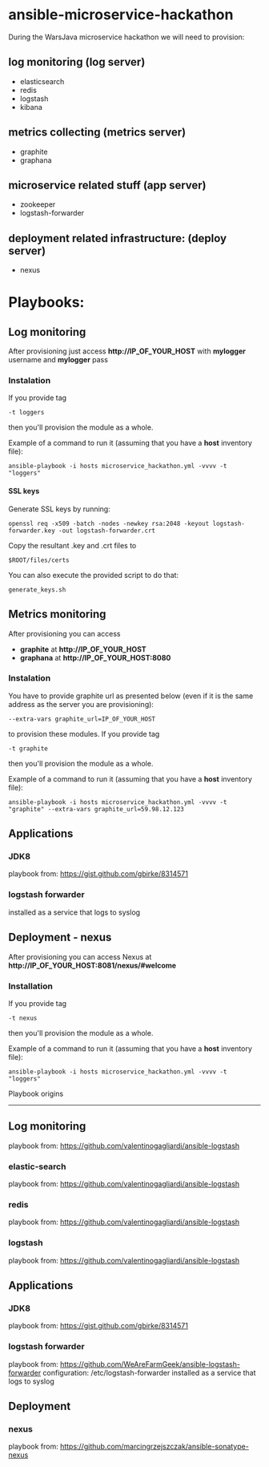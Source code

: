 ansible-microservice-hackathon
==============================

During the WarsJava microservice hackathon we will need to provision:

## log monitoring (log server)
- elasticsearch
- redis
- logstash
- kibana

## metrics collecting (metrics server)
- graphite
- graphana

## microservice related stuff (app server)
- zookeeper
- logstash-forwarder

## deployment related infrastructure: (deploy server)
- nexus

# Playbooks:

## Log monitoring

After provisioning just access __http://IP_OF_YOUR_HOST__ with __mylogger__ username and __mylogger__ pass

### Instalation

If you provide tag 

```
-t loggers 
```
then you'll provision the module as a whole.

Example of a command to run it (assuming that you have a __host__ inventory file):

```
ansible-playbook -i hosts microservice_hackathon.yml -vvvv -t "loggers"
```

#### SSL keys
Generate SSL keys by running:

```
openssl req -x509 -batch -nodes -newkey rsa:2048 -keyout logstash-forwarder.key -out logstash-forwarder.crt
```

Copy the resultant .key and .crt files to 

```
$ROOT/files/certs

```
You can also execute the provided script to do that:

```
generate_keys.sh
```

## Metrics monitoring

After provisioning you can access
- __graphite__ at __http://IP_OF_YOUR_HOST__
- __graphana__ at __http://IP_OF_YOUR_HOST:8080__

### Instalation
You have to provide graphite url as presented below (even if it is the same address as the server you are provisioning):

```
--extra-vars graphite_url=IP_OF_YOUR_HOST 
```

to provision these modules. If you provide tag 

```
-t graphite 
```
then you'll provision the module as a whole.

Example of a command to run it (assuming that you have a __host__ inventory file):

```
ansible-playbook -i hosts microservice_hackathon.yml -vvvv -t "graphite" --extra-vars graphite_url=59.98.12.123
```

## Applications

### JDK8
playbook from: https://gist.github.com/gbirke/8314571

### logstash forwarder
installed as a service that logs to syslog

## Deployment - nexus

After provisioning you can access Nexus at __http://IP_OF_YOUR_HOST:8081/nexus/#welcome__

### Installation

If you provide tag 

```
-t nexus 
```
then you'll provision the module as a whole.

Example of a command to run it (assuming that you have a __host__ inventory file):

```
ansible-playbook -i hosts microservice_hackathon.yml -vvvv -t "loggers"
```


Playbook origins
_____________________________

## Log monitoring

playbook from: https://github.com/valentinogagliardi/ansible-logstash

### elastic-search
playbook from: https://github.com/valentinogagliardi/ansible-logstash

### redis
playbook from: https://github.com/valentinogagliardi/ansible-logstash

### logstash
playbook from: https://github.com/valentinogagliardi/ansible-logstash

## Applications

### JDK8
playbook from: https://gist.github.com/gbirke/8314571

### logstash forwarder
playbook from: https://github.com/WeAreFarmGeek/ansible-logstash-forwarder
configuration: /etc/logstash-forwarder
installed as a service that logs to syslog

## Deployment

### nexus
playbook from: https://github.com/marcingrzejszczak/ansible-sonatype-nexus
